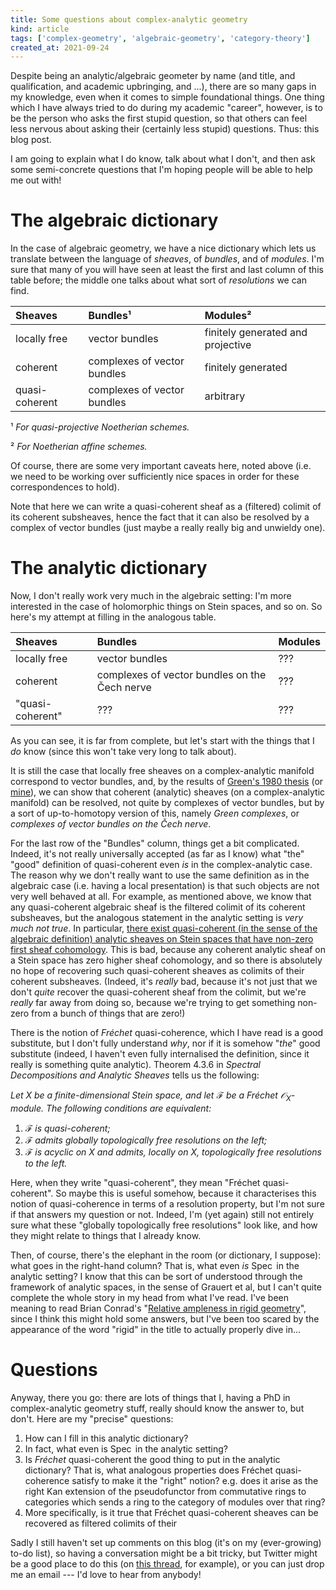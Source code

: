 ```yaml
---
title: Some questions about complex-analytic geometry
kind: article
tags: ['complex-geometry', 'algebraic-geometry', 'category-theory']
created_at: 2021-09-24
---
```


Despite being an analytic/algebraic geometer by name (and title, and qualification, and academic upbringing, and ...), there are so many gaps in my knowledge, even when it comes to simple foundational things.
One thing which I have always tried to do during my academic "career", however, is to be the person who asks the first stupid question, so that others can feel less nervous about asking their (certainly less stupid) questions.
Thus: this blog post.

I am going to explain what I do know, talk about what I don't, and then ask some semi-concrete questions that I'm hoping people will be able to help me out with!

<!-- more -->

# The algebraic dictionary

In the case of algebraic geometry, we have a nice dictionary which lets us translate between the language of *sheaves*, of *bundles*, and of *modules*.
I'm sure that many of you will have seen at least the first and last column of this table before; the middle one talks about what sort of *resolutions* we can find.

| Sheaves | Bundles¹ | Modules² |
|:--------|:--------|:--------|
| locally free | vector bundles | finitely generated and projective |
| coherent | complexes of vector bundles | finitely generated |
| quasi-coherent | complexes of vector bundles | arbitrary |

¹ *For quasi-projective Noetherian schemes.*

² *For Noetherian affine schemes.*

Of course, there are some very important caveats here, noted above (i.e. we need to be working over sufficiently nice spaces in order for these correspondences to hold).

Note that here we can write a quasi-coherent sheaf as a (filtered) colimit of its coherent subsheaves, hence the fact that it can also be resolved by a complex of vector bundles (just maybe a really really big and unwieldy one).


# The analytic dictionary

Now, I don't really work very much in the algebraic setting: I'm more interested in the case of holomorphic things on Stein spaces, and so on.
So here's my attempt at filling in the analogous table.

| Sheaves | Bundles | Modules |
|:--------|:--------|:--------|
| locally free | vector bundles | ??? |
| coherent | complexes of vector bundles on the Čech nerve | ??? |
| "quasi-coherent" | ??? | ??? |

As you can see, it is far from complete, but let's start with the things that I *do* know (since this won't take very long to talk about).

It is still the case that locally free sheaves on a complex-analytic manifold correspond to vector bundles, and, by the results of [Green's 1980 thesis](http://wrap.warwick.ac.uk/40592/) (or [mine](https://tel.archives-ouvertes.fr/tel-02882140/)), we can show that coherent (analytic) sheaves (on a complex-analytic manifold) can be resolved, not quite by complexes of vector bundles, but by a sort of up-to-homotopy version of this, namely *Green complexes*, or *complexes of vector bundles on the Čech nerve*.

For the last row of the "Bundles" column, things get a bit complicated.
Indeed, it's not really universally accepted (as far as I know) what "the" "good" definition of quasi-coherent even *is* in the complex-analytic case.
The reason why we don't really want to use the same definition as in the algebraic case (i.e. having a local presentation) is that such objects are not very well behaved at all.
For example, as mentioned above, we know that any quasi-coherent algebraic sheaf is the filtered colimit of its coherent subsheaves, but the analogous statement in the analytic setting is *very much not true*.
In particular, [there exist quasi-coherent (in the sense of the algebraic definition) analytic sheaves on Stein spaces that have non-zero first sheaf cohomology](https://math.stackexchange.com/questions/2840594/gaga-and-quasicoherent-sheaf/2841087#2841087).
This is bad, because any coherent analytic sheaf on a Stein space has zero higher sheaf cohomology, and so there is absolutely no hope of recovering such quasi-coherent sheaves as colimits of their coherent subsheaves.
(Indeed, it's *really* bad, because it's not just that we don't *quite* recover the quasi-coherent sheaf from the colimit, but we're *really* far away from doing so, because we're trying to get something non-zero from a bunch of things that are zero!)

There is the notion of *Fréchet* quasi-coherence, which I have read is a good substitute, but I don't fully understand *why*, nor if it is somehow "*the*" good substitute (indeed, I haven't even fully internalised the definition, since it really is something quite analytic).
Theorem 4.3.6 in *Spectral Decompositions and Analytic Sheaves* tells us the following:

*Let $X$ be a finite-dimensional Stein space, and let $\mathscr{F}$ be a Fréchet $\mathscr{O}_X$-module. The following conditions are equivalent:*

1. *$\mathscr{F}$ is quasi-coherent;*
2. *$\mathscr{F}$ admits globally topologically free resolutions on the left;*
3. *$\mathscr{F}$ is acyclic on $X$ and admits, locally on $X$, topologically free resolutions to the left.*

Here, when they write "quasi-coherent", they mean "Fréchet quasi-coherent".
So maybe this is useful somehow, because it characterises this notion of quasi-coherence in terms of a resolution property, but I'm not sure if that answers my question or not.
Indeed, I'm (yet again) still not entirely sure what these "globally topologically free resolutions" look like, and how they might relate to things that I already know.

Then, of course, there's the elephant in the room (or dictionary, I suppose): what goes in the right-hand column?
That is, what even *is* $\operatorname{Spec}$ in the analytic setting?
I know that this can be sort of understood through the framework of analytic spaces, in the sense of Grauert et al, but I can't quite complete the whole story in my head from what I've read.
I've been meaning to read Brian Conrad's "[Relative ampleness in rigid geometry](https://aif.centre-mersenne.org/item/?id=AIF_2006__56_4_1049_0)", since I think this might hold some answers, but I've been too scared by the appearance of the word "rigid" in the title to actually properly dive in...


# Questions

Anyway, there you go: there are lots of things that I, having a PhD in complex-analytic geometry stuff, really should know the answer to, but don't.
Here are my "precise" questions:

1. How can I fill in this analytic dictionary?
2. In fact, what even is $\operatorname{Spec}$ in the analytic setting?
3. Is *Fréchet* quasi-coherent the good thing to put in the analytic dictionary? That is, what analogous properties does Fréchet quasi-coherence satisfy to make it the "right" notion? e.g. does it arise as the right Kan extension of the pseudofunctor from commutative rings to categories which sends a ring to the category of modules over that ring?
4. More specifically, is it true that Fréchet quasi-coherent sheaves can be recovered as filtered colimits of their 

Sadly I still haven't set up comments on this blog (it's on my (ever-growing) to-do list), so having a conversation might be a bit tricky, but Twitter might be a good place to do this (on [this thread](https://twitter.com/tim_hosgood/status/1441413679367532544), for example), or you can just drop me an email --- I'd love to hear from anybody!
